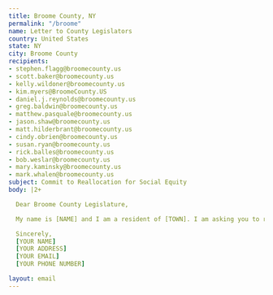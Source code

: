 ```yaml
---
title: Broome County, NY
permalink: "/broome"
name: Letter to County Legislators
country: United States
state: NY
city: Broome County
recipients:
- stephen.flagg@broomecounty.us
- scott.baker@broomecounty.us
- kelly.wildoner@broomecounty.us
- kim.myers@BroomeCounty.US
- daniel.j.reynolds@broomecounty.us
- greg.baldwin@broomecounty.us
- matthew.pasquale@broomecounty.us
- jason.shaw@broomecounty.us
- matt.hilderbrant@broomecounty.us
- cindy.obrien@broomecounty.us
- susan.ryan@broomecounty.us
- rick.balles@broomecounty.us
- bob.weslar@broomecounty.us
- mary.kaminsky@broomecounty.us
- mark.whalen@broomecounty.us
subject: Commit to Reallocation for Social Equity
body: |2+

  Dear Broome County Legislature,

  My name is [NAME] and I am a resident of [TOWN]. I am asking you to reallocate money away from the Broome County PD. Much scholarship shows that a living wage, access to health services and treatment, educational opportunity, and stable housing are far more successful at promoting community safety than policing and prisons. As such, I demand a meaningful reallocation of police department funds towards healthcare and social programs.

  Sincerely,
  [YOUR NAME]
  [YOUR ADDRESS]
  [YOUR EMAIL]
  [YOUR PHONE NUMBER]

layout: email
---
```


